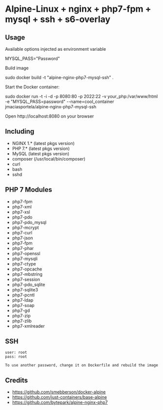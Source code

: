 # Alpine-Linux + nginx + php7-fpm + mysql + ssh + s6-overlay

## Usage

Available options injected as environment variable

MYSQL_PASS="Password"

Build image

sudo docker build -t "alpine-nginx-php7-mysql-ssh" .

Start the Docker container:

sudo docker run -t -i -d -p 8080:80 -p 2022:22 -v your_php:/var/www/html -e "MYSQL_PASS=password" --name=cool_container jmaciasportela/alpine-nginx-php7-mysql-ssh

Open http://localhost:8080 on your browser

## Including
 
 - NGINX 1.* (latest pkgs version)
 - PHP 7.* (latest pkgs version)
 - MySQL (latest pkgs version)
 - composer (/usr/local/bin/composer)
 - curl
 - bash
 - sshd

## PHP 7 Modules

 - php7-fpm 
 - php7-xml 
 - php7-xsl 
 - php7-pdo 
 - php7-pdo_mysql 
 - php7-mcrypt 
 - php7-curl 
 - php7-json 
 - php7-fpm 
 - php7-phar 
 - php7-openssl 
 - php7-mysqli 
 - php7-ctype 
 - php7-opcache 
 - php7-mbstring 
 - php7-session 
 - php7-pdo_sqlite 
 - php7-sqlite3 
 - php7-pcntl 
 - php7-ldap 
 - php7-soap 
 - php7-gd
 - php7-zip 
 - php7-zlib 
 - php7-xmlreader

 ## SSH

 	user: root
 	pass: root

 	To use another password, change it on Dockerfile and rebuild the image

 ## Credits

 - https://github.com/smebberson/docker-alpine
 - https://github.com/just-containers/base-alpine
 - https://github.com/bytepark/alpine-nginx-php7
